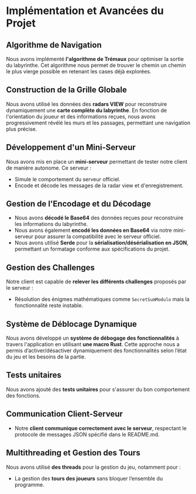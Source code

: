 # Implémentation et Avancées du Projet

## Algorithme de Navigation
Nous avons implémenté **l'algorithme de Trémaux** pour optimiser la sortie du labyrinthe. Cet algorithme nous permet de trouver le chemin un chemin le plus vierge possible en retenant les cases déjà explorées.

## Construction de la Grille Globale
Nous avons utilisé les données des **radars VIEW** pour reconstruire dynamiquement une **carte complète du labyrinthe**. En fonction de l'orientation du joueur et des informations reçues, nous avons progressivement révélé les murs et les passages, permettant une navigation plus précise.

## Développement d'un Mini-Serveur
Nous avons mis en place un **mini-serveur** permettant de tester notre client de manière autonome. Ce serveur :
- Simule le comportement du serveur officiel.
- Encode et décode les messages de la radar view et d'enregistrement.

## Gestion de l'Encodage et du Décodage
- Nous avons **décodé le Base64** des données reçues pour reconstruire les informations du labyrinthe.
- Nous avons également **encodé les données en Base64** via notre mini-serveur pour assurer la compatibilité avec le serveur officiel.
- Nous avons utilisé **Serde** pour la **sérialisation/désérialisation en JSON**, permettant un formatage conforme aux spécifications du projet.

## Gestion des Challenges
Notre client est capable de **relever les différents challenges** proposés par le serveur :
- Résolution des énigmes mathématiques comme `SecretSumModulo` mais la fonctionnalité reste instable.

## Système de Déblocage Dynamique
Nous avons développé un **système de débogage des fonctionnalités** à travers l'application en utilisant **une macro Rust**. Cette approche nous a permis d’activer/désactiver dynamiquement des fonctionnalités selon l’état du jeu et les besoins de la partie.

## Tests unitaires
Nous avons ajouté des **tests unitaires** pour s'assurer du bon comportement des fonctions.

## Communication Client-Serveur
- Notre **client communique correctement avec le serveur**, respectant le protocole de messages JSON spécifié dans le README.md.

## Multithreading et Gestion des Tours
Nous avons utilisé **des threads** pour la gestion du jeu, notamment pour :
- La gestion des **tours des joueurs** sans bloquer l’ensemble du programme.

